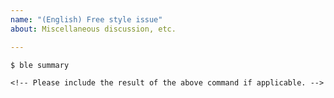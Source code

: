 ```yaml
---
name: "(English) Free style issue"
about: Miscellaneous discussion, etc.

---
```


```console
$ ble summary

<!-- Please include the result of the above command if applicable. -->
```

<!-- You can write anything here. -->
